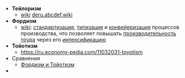 - **Тейлоризм**
	- [wiki](https://ru.wikipedia.org/wiki/%D0%A2%D0%B5%D0%B9%D0%BB%D0%BE%D1%80%D0%B8%D0%B7%D0%BC)
	  [deru.abcdef.wiki](https://deru.abcdef.wiki/wiki/Taylorismus)
- **Фордизм**
	- [wiki](https://ru.wikipedia.org/wiki/%D0%A4%D0%BE%D1%80%D0%B4%D0%B8%D0%B7%D0%BC): [стандартизация](https://ru.wikipedia.org/wiki/%D0%A1%D1%82%D0%B0%D0%BD%D0%B4%D0%B0%D1%80%D1%82%D0%B8%D0%B7%D0%B0%D1%86%D0%B8%D1%8F), [типизация](https://ru.wikipedia.org/wiki/%D0%A2%D0%B8%D0%BF%D0%B8%D0%B7%D0%B0%D1%86%D0%B8%D1%8F) и [конвейеризация](https://ru.wikipedia.org/wiki/%D0%9A%D0%BE%D0%BD%D0%B2%D0%B5%D0%B9%D0%B5%D1%80%D0%BD%D0%BE%D0%B5_%D0%BF%D1%80%D0%BE%D0%B8%D0%B7%D0%B2%D0%BE%D0%B4%D1%81%D1%82%D0%B2%D0%BE) процессов производства, что позволяет повышать [производительность труда](https://ru.wikipedia.org/wiki/%D0%9F%D1%80%D0%BE%D0%B8%D0%B7%D0%B2%D0%BE%D0%B4%D0%B8%D1%82%D0%B5%D0%BB%D1%8C%D0%BD%D0%BE%D1%81%D1%82%D1%8C_%D1%82%D1%80%D1%83%D0%B4%D0%B0) через его [интенсификацию](https://ru.wikipedia.org/wiki/%D0%98%D0%BD%D1%82%D0%B5%D0%BD%D1%81%D0%B8%D1%84%D0%B8%D0%BA%D0%B0%D1%86%D0%B8%D1%8F)
- **Тойотизм**
	- https://ru.economy-pedia.com/11032031-toyotism
- Сравнения
	- [Фордизм и Тойотизм](http://www.aitrus.narod.ru/fordism_and_toiotism.htm)
-
